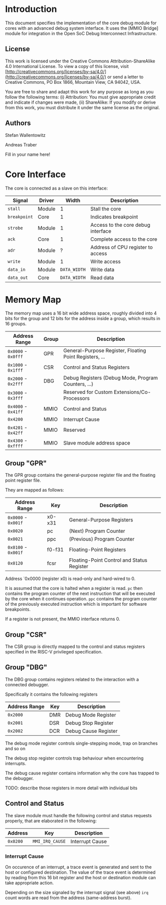 # Introduction

This document specifies the implementation of the core debug module
for cores with an advanced debug system interface. It uses the [MMIO
Bridge] module for integration in the Open SoC Debug Interconnect
Infrastructure.

## License

This work is licensed under the Creative Commons
Attribution-ShareAlike 4.0 International License. To view a copy of
this license, visit
[http://creativecommons.org/licenses/by-sa/4.0/](http://creativecommons.org/licenses/by-sa/4.0/)
or send a letter to Creative Commons, PO Box 1866, Mountain View, CA
94042, USA.

You are free to share and adapt this work for any purpose as long as
you follow the following terms: (i) Attribution: You must give
appropriate credit and indicate if changes were made, (ii) ShareAlike:
If you modify or derive from this work, you must distribute it under
the same license as the original.

## Authors

Stefan Wallentowitz

Andreas Traber

Fill in your name here!

# Core Interface

The core is connected as a slave on this interface:

 Signal       | Driver | Width        | Description
 ------       | ------ | -----        | -----------
 `stall`      | Module | 1            | Stall the core
 `breakpoint` | Core   | 1            | Indicates breakpoint
 `strobe`     | Module | 1            | Access to the core debug interface
 `ack`        | Core   | 1            | Complete access to the core
 `adr`        | Module | ?            | Address of CPU register to access
 `write`      | Module | 1            | Write access
 `data_in`    | Module | `DATA_WIDTH` | Write data
 `data_out`   | Core   | `DATA_WIDTH` | Read data

# Memory Map


The memory map uses a 16 bit wide address space, roughly divided into 4 bits
for the group and 12 bits for the address inside a group, which results in 16
groups.

 Address Range       | Group | Description
 -------------       | ----- | -----
 `0x0000` - `0x0fff` | GPR   | General-Purpose Register, Floating Point Registers, ...
 `0x1000` - `0x1fff` | CSR   | Control and Status Registers
 `0x2000` - `0x2fff` | DBG   | Debug Registers (Debug Mode, Program Counters, ...)
 `0x3000` - `0x3fff` |       | Reserved for Custom Extensions/Co-Processors
 `0x4000` - `0x41ff` | MMIO  | Control and Status
 `0x4200`            | MMIO  | Interrupt Cause
 `0x4201` - `0x42ff` | MMIO  | Reserved
 `0x4300` - `0xffff` | MMIO  | Slave module address space

## Group "GPR"

The GPR group contains the general-purpose register file and the floating point
register file.

They are mapped as follows:

 Address Range       | Key     | Description
 -------------       | ---     | -----
 `0x0000` - `0x001f` | x0-x31  | General-Purpose Registers
 `0x0020`            | pc      | (Next) Program Counter
 `0x0021`            | ppc     | (Previous) Program Counter
 `0x0100` - `0x001f` | f0-f31  | Floating-Point Registers
 `0x0120`            | fcsr    | Floating-Point Control and Status Register

Address `0x0000 (register x0) is read-only and hard-wired to 0.

It is assumed that the core is halted when a register is read. `pc` then
contains the program counter of the next instruction that will be executed by
the core when it continues operation.
`ppc` contains the program counter of the previously executed instruction which
is important for software breakpoints.

If a register is not present, the MMIO interface returns 0.

## Group "CSR"

The CSR group is directly mapped to the control and status registers specified
in the RISC-V privileged specification.

## Group "DBG"

The DBG group contains registers related to the interaction with a connected
debugger.

Specifically it contains the following registers

 Address Range       | Key     | Description
 -------------       | ---     | -----
 `0x2000`            | DMR     | Debug Mode Register
 `0x2001`            | DSR     | Debug Stop Register
 `0x2002`            | DCR     | Debug Cause Register

The debug mode register controls single-stepping mode, trap on branches and so on

The debug stop register controls trap behaviour when encountering interrupts.

The debug cause register contains information why the core has trapped to the debugger.

TODO: describe those registers in more detail with individual bits

## Control and Status

The slave module must handle the following control and status requests
properly, that are elaborated in the following:

 Address | Key | Description
 ------- | --- | -----------
 `0x0200` | `MMI_IRQ_CAUSE` | Interrupt Cause

### Interrupt Cause

On occurence of an interrupt, a trace event is generated and sent to
the host or configured destination. The value of the trace event is
determined by reading from this 16 bit register and the host or
destination module can take appropriate action.

Depending on the size signaled by the interrupt signal (see above)
`irq` count words are read from the address (same-address burst).


